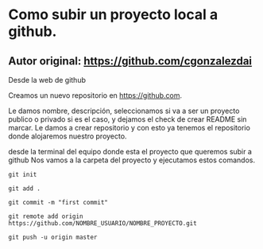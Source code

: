 # Como subir un proyecto local a github.

## Autor original: https://github.com/cgonzalezdai

Desde la web de github

Creamos un nuevo repositorio en https://github.com. 

Le damos nombre, descripción, seleccionamos si va a ser un proyecto publico o privado si es el caso, y dejamos el check de crear README sin marcar. Le damos a crear repositorio y con esto ya tenemos el repositorio donde alojaremos nuestro proyecto.

desde la terminal del equipo donde esta el proyecto que queremos subir a github
Nos vamos a la carpeta del proyecto y ejecutamos estos comandos.

```
git init

git add .

git commit -m "first commit"

git remote add origin https://github.com/NOMBRE_USUARIO/NOMBRE_PROYECTO.git

git push -u origin master
```

